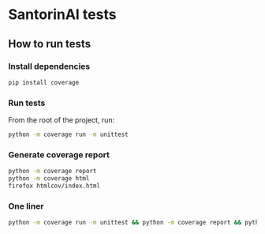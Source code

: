 # SantorinAI tests

## How to run tests

### Install dependencies

```bash
pip install coverage
```

### Run tests

From the root of the project, run:

```bash
python -m coverage run -m unittest 
```

### Generate coverage report

```bash
python -m coverage report
python -m coverage html
firefox htmlcov/index.html
```


### One liner

```bash
python -m coverage run -m unittest && python -m coverage report && python -m coverage html && firefox htmlcov/index.html
```